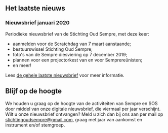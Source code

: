 ## Het laatste nieuws

### Nieuwsbrief januari 2020

Periodieke nieuwsbrief van de Stichting Oud Sempre, met deze keer:

- aanmelden voor de Scratchdag van 7 maart aanstaande;
- bestuurswissel Stichting Oud Sempre;
- foto's van de Sempre diesviering op 7 december 2019;
- plannen voor een projectorkest van en voor Semprereünisten;
- en meer!

Lees [de gehele laatste nieuwsbrief](https://mailchi.mp/80a712ab40d9/sos-nieuwsbrief-januari-2020) voor meer informatie.

## Blijf op de hoogte

We houden u graag op de hoogte van de activiteiten van Sempre en SOS door middel van onze digitale nieuwsbrief, die viermaal per jaar verschijnt. Wilt u onze nieuwsbrief ontvangen? Meld u zich dan bij ons aan per mail op [stichtingoudsempre@gmail.com](mailto:stichtingoudsempre@gmail.com), graag met jaar van aankomst en instrument en/of stemgroep.
